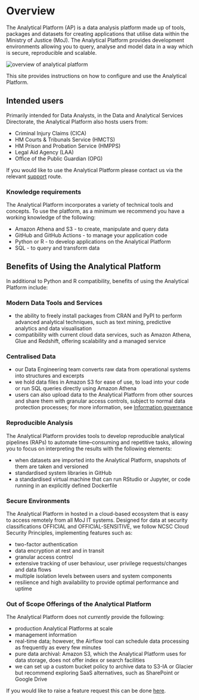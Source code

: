 # Overview

The Analytical Platform (AP) is a data analysis platform made up of tools, packages and datasets for creating applications that utilise data within the Ministry of Justice (MoJ). The Analytical Platform provides development environments allowing you to query, analyse and model data in a way which is secure, reproducible and scalable.

![overview of analytical platform](images/overview/analytical-platform.excalidraw.png)

This site provides instructions on how to configure and use the Analytical Platform.

## Intended users

Primarily intended for Data Analysts, in the Data and Analytical Services Directorate, the Analytical Platform also hosts users from:

- Criminal Injury Claims (CICA)
- HM Courts & Tribunals Service (HMCTS)
- HM Prison and Probation Service (HMPPS)
- Legal Aid Agency (LAA)
- Office of the Public Guardian (OPG)

If you would like to use the Analytical Platform please contact us via the relevant [support](https://github.com/ministryofjustice/data-platform-support/issues/new/choose) route. 

### Knowledge requirements

The Analytical Platform incorporates a variety of technical tools and concepts. To use the platform, as a minimum we recommend you have a working knowledge of the following:

- Amazon Athena and S3 - to create, manipulate and query data
- GitHub and GitHub Actions - to manage your application code
- Python or R - to develop applications on the Analytical Platform
- SQL - to query and transform data

## Benefits of Using the Analytical Platform 

In additional to Python and R compatibility, benefits of using the Analytical Platform include:

### Modern Data Tools and Services

- the ability to freely install packages from CRAN and PyPI to perform advanced analytical techniques, such as text mining, predictive analytics and data visualisation
- compatibility with current cloud data services, such as Amazon Athena, Glue and Redshift, offering scalability and a managed service

### Centralised Data

- our Data Engineering team converts raw data from operational systems into structures and excerpts
- we hold data files in Amazon S3 for ease of use, to load into your code or run SQL queries directly using Amazon Athena
- users can also upload data to the Analytical Platform from other sources and share them with granular access controls, subject to normal data protection processes; for more information, see [Information governance](information-governance.md)

### Reproducible Analysis

The Analytical Platform provides tools to develop reproducible analytical pipelines (RAPs) to automate time–consuming and repetitive tasks, allowing you to focus on interpreting the results with the following elements:

- when datasets are imported into the Analytical Platform, snapshots of them are taken and versioned
- standardised system libraries in GitHub
- a standardised virtual machine that can run RStudio or Jupyter, or code running in an explicitly defined Dockerfile

### Secure Environments

The Analytical Platform in hosted in a cloud-based ecosystem that is easy to access remotely from all MoJ IT systems. Designed for data at security classifications OFFICIAL and OFFICIAL-SENSITIVE, we follow NCSC Cloud Security Principles, implementing features such as:

- two-factor authentication
- data encryption at rest and in transit
- granular access control
- extensive tracking of user behaviour, user privilege requests/changes and data flows
- multiple isolation levels between users and system components
- resilience and high availability to provide optimal performance and uptime

### Out of Scope Offerings of the Analytical Platform 

The Analytical Platform does not _currently_ provide the following:

- production Analytical Platforms at scale
- management information
- real-time data; however, the Airflow tool can schedule data processing as frequently as every few minutes
- pure data archival: Amazon S3, which the Analytical Platform uses for data storage, does not offer index or search facilities
- we can set up a custom bucket policy to archive data to S3-IA or Glacier but recommend exploring SaaS alternatives, such as SharePoint or Google Drive

If you would like to raise a feature request this can be done [here](https://github.com/ministryofjustice/data-platform/issues/new/choose).
